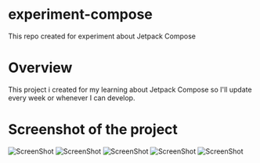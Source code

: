 # experiment-compose
This repo created for experiment about Jetpack Compose

# Overview
This project i created for my learning about Jetpack Compose so I'll update every week or whenever I can develop.

# Screenshot of the project
![ScreenShot](screenshot/Screenshot_20231031_230323.png)
![ScreenShot](screenshot/Screenshot_20231031_230339.png)
![ScreenShot](screenshot/Screenshot_20231031_230350.png)
![ScreenShot](screenshot/Screenshot_20231031_230407.png)
![ScreenShot](screenshot/Screenshot_20231031_230419.png)

